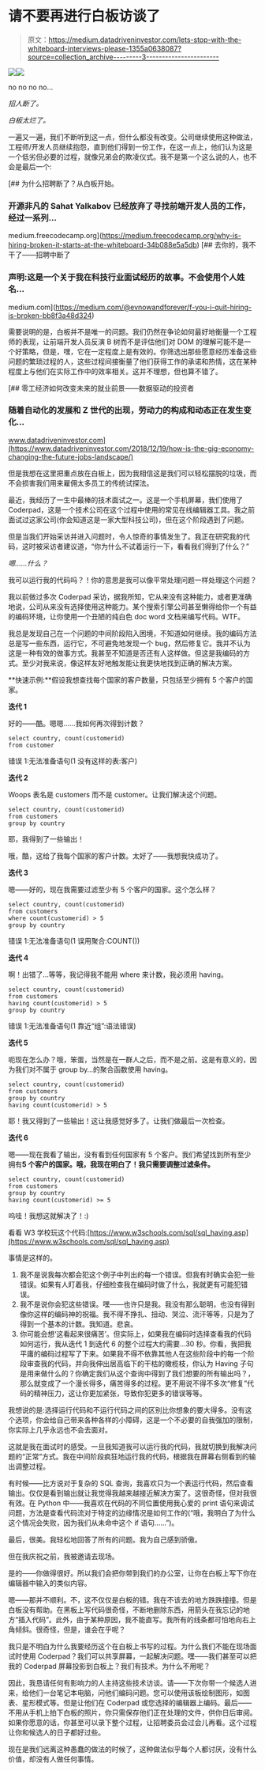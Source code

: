 # 请不要再进行白板访谈了

> 原文：<https://medium.datadriveninvestor.com/lets-stop-with-the-whiteboard-interviews-please-1355a0638087?source=collection_archive---------3----------------------->

[![](img/c9d2206767de3f7e9267537a6b528e0d.png)](http://www.track.datadriveninvestor.com/1B9E)![](img/bac209805789a69fe402b51a625d4e7e.png)

no no no no…

*招人断了。*

*白板太烂了。*

一遍又一遍，我们不断听到这一点，但什么都没有改变。公司继续使用这种做法，工程师/开发人员继续抱怨，直到他们得到一份工作，在这一点上，他们认为这是一个低劣但必要的过程，就像兄弟会的欺凌仪式。我不是第一个这么说的人，也不会是最后一个:

[](https://medium.freecodecamp.org/why-is-hiring-broken-it-starts-at-the-whiteboard-34b088e5a5db) [## 为什么招聘断了？从白板开始。

### 开源非凡的 Sahat Yalkabov 已经放弃了寻找前端开发人员的工作，经过一系列…

medium.freecodecamp.org](https://medium.freecodecamp.org/why-is-hiring-broken-it-starts-at-the-whiteboard-34b088e5a5db) [](https://medium.com/@evnowandforever/f-you-i-quit-hiring-is-broken-bb8f3a48d324) [## 去你的，我不干了——招聘中断了

### 声明:这是一个关于我在科技行业面试经历的故事。不会使用个人姓名…

medium.com](https://medium.com/@evnowandforever/f-you-i-quit-hiring-is-broken-bb8f3a48d324) 

需要说明的是，白板并不是唯一的问题。我们仍然在争论如何最好地衡量一个工程师的表现，让前端开发人员反演 B 树而不是评估他们对 DOM 的理解可能不是一个好策略，但是，嘿，它在一定程度上是有效的。你筛选出那些愿意经历准备这些问题的繁琐过程的人，这些过程间接衡量了他们获得工作的承诺和热情，这在某种程度上与他们在实际工作中的效率相关。这并不理想，但也算不错了。

[](https://www.datadriveninvestor.com/2018/12/19/how-is-the-gig-economy-changing-the-future-jobs-landscape/) [## 零工经济如何改变未来的就业前景——数据驱动的投资者

### 随着自动化的发展和 Z 世代的出现，劳动力的构成和动态正在发生变化…

www.datadriveninvestor.com](https://www.datadriveninvestor.com/2018/12/19/how-is-the-gig-economy-changing-the-future-jobs-landscape/) 

但是我想在这里把重点放在白板上，因为我相信这是我们可以轻松摆脱的垃圾，而不会损害我们用来雇佣太多员工的传统试探法。

最近，我经历了一生中最棒的技术面试之一。这是一个手机屏幕，我们使用了 Coderpad，这是一个技术公司在这个过程中使用的常见在线编辑器工具。我之前面试过这家公司(你会知道这是一家大型科技公司)，但在这个阶段遇到了问题。

但是当我们开始采访并进入问题时，令人惊奇的事情发生了。我正在研究我的代码，这时被采访者建议道，“你为什么不试着运行一下，看看我们得到了什么？”

*嗯……什么？*

我可以运行我的代码吗？！你的意思是我可以像平常处理问题一样处理这个问题？

我以前做过多次 Coderpad 采访，据我所知，它从来没有这种能力，或者更准确地说，公司从来没有选择使用这种能力。某个搜索引擎公司甚至懒得给你一个有益的编码环境，让你使用一个丑陋的纯白色 doc word 文档来编写代码。WTF。

我总是发现自己在一个问题的中间阶段陷入困境，不知道如何继续。我的编码方法总是写一些东西，运行它，不可避免地发现一个 bug，然后修复它。我并不认为这是一种有效的做事方式。我甚至不知道是否还有人这样做。但这是我编码的方式。至少对我来说，像这样友好地触发能让我更快地找到正确的解决方案。

**快速示例:**假设我想查找每个国家的客户数量，只包括至少拥有 5 个客户的国家。

**迭代 1**

好的——酷。嗯嗯……我如何再次得到计数？

```
select country, count(customerid)
from customer
```

错误 1:无法准备语句(1 没有这样的表:客户)

**迭代 2**

Woops 表名是 customers 而不是 customer。让我们解决这个问题。

```
select country, count(customerid)
from customers
group by country
```

耶，我得到了一些输出！

哦，酷，这给了我每个国家的客户计数。太好了——我想我快成功了。

**迭代 3**

嗯——好的，现在我需要过滤至少有 5 个客户的国家。这个怎么样？

```
select country, count(customerid)
from customers
where count(customerid) > 5
group by country
```

错误 1:无法准备语句(1 误用聚合:COUNT())

**迭代 4**

啊！出错了…等等，我记得我不能用 where 来计数，我必须用 having。

```
select country, count(customerid)
from customers
having count(customerid) > 5
group by country
```

错误 1:无法准备语句(1 靠近“组”:语法错误)

**迭代 5**

呃现在怎么办？哦，笨蛋，当然是在一群人之后，而不是之前。这是有意义的，因为我们对不属于 group by…的聚合函数使用 having。

```
select country, count(customerid)
from customers
group by country
having count(customerid) > 5
```

耶！我又得到了一些输出！这让我感觉好多了。让我们做最后一次检查。

**迭代 6**

嗯——现在我看了输出，没有看到任何国家有 5 个客户。我们希望找到所有至少拥有**5 个客户的国家。哦，我现在明白了！我只需要调整过滤条件。**

```
select country, count(customerid)
from customers
group by country
having count(customerid) >= 5
```

呜哇！我想这就解决了！:)

看看 W3 学校玩这个代码:[https://www.w3schools.com/sql/sql_having.asp](https://www.w3schools.com/sql/sql_having.asp)

事情是这样的。

1.  我不是说我每次都会犯这个例子中列出的每一个错误。但我有时确实会犯一些错误。如果有人盯着我，仔细检查我在编码时做了什么，我就更有可能犯错误。
2.  我不是说你会犯这些错误。嘿——也许只是我。我没有那么聪明，也没有得到像你这样的编码神的祝福。我不得不挣扎、扭动、哭泣、流汗等等，只是为了得到一个基本的计数。我知道。悲哀。
3.  你可能会想‘这看起来很痛苦’。但实际上，如果我在编码时选择查看我的代码如何运行，我从迭代 1 到迭代 6 的整个过程大约需要…30 秒。你看，我把我平庸的编码过程写了下来。如果我不得不依靠其他人在这些阶段中的每一个阶段审查我的代码，并向我伸出居高临下的干枯的橄榄枝，你认为 Having 子句是用来做什么的？你确定我们从这个查询中得到了我们想要的所有输出吗？，那么就变成了一个漫长得多，痛苦得多的过程。更不用说不得不多次“修复”代码的精神压力，这让你更加紧张，导致你犯更多的错误等等。

我想说的是:选择运行代码和不运行代码之间的区别比你想象的要大得多。没有这个选项，你会给自己带来各种各样的小障碍，这是一个不必要的自我强加的限制，你实际上几乎永远也不会去面对。

这就是我在面试时的感受。一旦我知道我可以运行我的代码，我就切换到我解决问题的“正常”方式。我在中间阶段疯狂地运行我的代码，根据我在屏幕右侧看到的输出调整过程。

有时候——比方说对于复杂的 SQL 查询，我喜欢只为一个表运行代码，然后查看输出。仅仅是看到输出就让我觉得我越来越接近解决方案了。这很奇怪，但对我很有效。在 Python 中——我喜欢在代码的不同位置使用我心爱的 print 语句来调试问题，方法是查看代码流对于特定的边缘情况是如何工作的(“哦，我明白了为什么这个情况会失败，因为我们从未命中这个 if 语句……”)。

最后，很美。我轻松地回答了所有的问题。我为自己感到骄傲。

但在我庆祝之前，我被邀请去现场。

是的——你做得很好。所以我们会把你带到我们的办公室，让你在白板上写下你在编辑器中输入的类似内容。

嗯——那并不顺利。不，这不仅仅是白板的错。我在不该去的地方跌跌撞撞。但是白板没有帮助。在黑板上写代码很奇怪，不断地删除东西，用箭头在我忘记的地方“插入代码”。此外，由于某种原因，我不能直写。我所有的线条都可怕地向右上角倾斜。很奇怪，但是，谁会在乎呢？

我只是不明白为什么我要经历这个在白板上书写的过程。为什么我们不能在现场面试时使用 Coderpad？我们可以共享屏幕，一起解决问题。嘿——我们甚至可以把我的 Coderpad 屏幕投影到白板上？我们有技术。为什么不用呢？

因此，我恳请任何有影响力的人主持这些技术访谈。请——下次你带一个候选人进来，给他们一台笔记本电脑，问他们编码问题。您可以使用该板绘制图形，如图表、星形模式等。但是让他们在 Coderpad 或您选择的编辑器上编码。最后——不用从手机上拍下白板的照片，你只需保存他们正在处理的文件，供你日后审阅。如果你愿意的话，你甚至可以录下整个过程，让招聘委员会过会儿再看。这个过程让你和候选人的日子都好过些。

现在是我们远离这种愚蠢的做法的时候了，这种做法似乎每个人都讨厌，没有什么价值，却没有人做任何事情。
